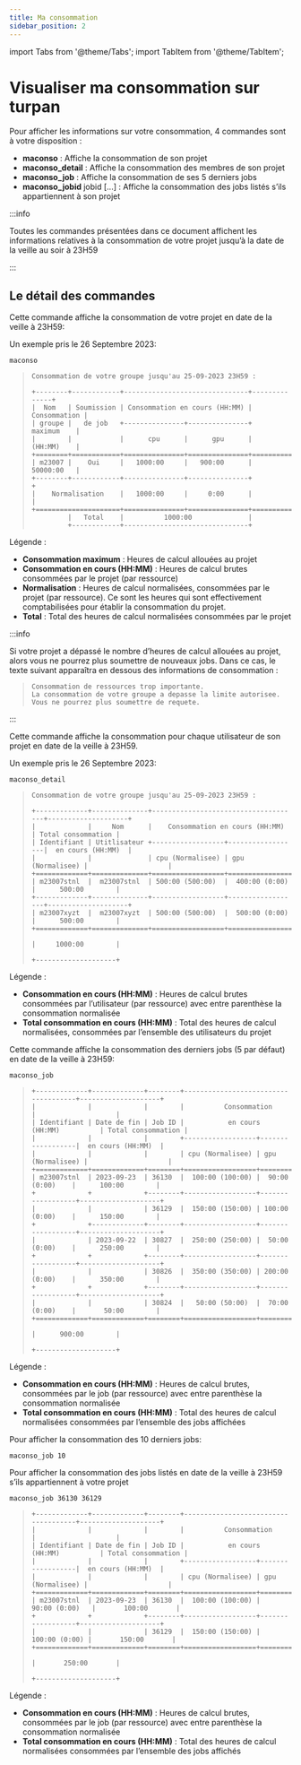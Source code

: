 ```yaml
---
title: Ma consommation
sidebar_position: 2
---
```


import Tabs from '@theme/Tabs';
import TabItem from '@theme/TabItem';

# Visualiser ma consommation sur turpan

Pour afficher les informations sur votre consommation, 4 commandes sont à votre disposition :

* **maconso** : Affiche la consommation de son projet
* **maconso_detail** : Affiche la consommation des membres de son projet
* **maconso_job** : Affiche la consommation de ses 5 derniers jobs
* **maconso_jobid** jobid [...] : Affiche la consommation des jobs listés s’ils appartiennent à son projet

:::info

Toutes les commandes présentées dans ce document affichent les informations relatives à la consommation de votre projet jusqu’à la date de la veille au soir à 23H59

:::

## Le détail des commandes

<Tabs>
<TabItem label="maconso" value="maconso" default>

Cette commande affiche la consommation de votre projet en date de la veille à 23H59:

Un exemple pris le 26 Septembre 2023:

```shell
maconso
```

>```
>Consommation de votre groupe jusqu'au 25-09-2023 23H59 :
>
>+--------+------------+-------------------------------+--------------+
>|  Nom   | Soumission | Consommation en cours (HH:MM) | Consommation |
>| groupe |   de job   +---------------+---------------+   maximum    |
>|        |            |      cpu      |      gpu      |   (HH:MM)    |
>+========+============+===============+===============+==============+
>| m23007 |    Oui     |   1000:00     |   900:00      |   50000:00   |
>+--------+------------+---------------+---------------+              +
>|    Normalisation    |   1000:00     |     0:00      |              |
>+=====================+===============+===============+==============+
>          |   Total    |          1000:00              |               
>          +------------+-------------------------------+
>```

Légende :

* **Consommation maximum** : Heures de calcul allouées au projet
* **Consommation en cours (HH:MM)** : Heures de calcul brutes consommées par le projet (par ressource)
* **Normalisation** : Heures de calcul normalisées, consommées par le projet (par ressource). Ce sont les heures qui sont effectivement comptabilisées pour établir la consommation du projet.
* **Total** : Total des heures de calcul normalisées consommées par le projet

:::info

Si votre projet a dépassé le nombre d’heures de calcul allouées au projet, alors vous ne pourrez plus soumettre de nouveaux jobs. Dans ce cas, le texte suivant apparaîtra en dessous des informations de consommation :

>```
>Consommation de ressources trop importante.
>La consommation de votre groupe a depasse la limite autorisee.
>Vous ne pourrez plus soumettre de requete.
>```

:::

</TabItem>
<TabItem label="maconso_detail" value="maconso-detail">

Cette commande affiche la consommation pour chaque utilisateur de son projet en date de la veille à 23H59.

Un exemple pris le 26 Septembre 2023:

```shell
maconso_detail
```

>```
>Consommation de votre groupe jusqu'au 25-09-2023 23H59 :
>
>+-------------+--------------+-------------------------------------+--------------------+
>|             |     Nom      |    Consommation en cours (HH:MM)    | Total consommation |
>| Identifiant | Utitlisateur +------------------+------------------|  en cours (HH:MM)  |
>|             |              | cpu (Normalisee) | gpu (Normalisee) |                    |
>+=============+==============+==================+==================+====================+
>| m23007stnl  |  m23007stnl  | 500:00 (500:00)  |  400:00 (0:00)   |      500:00        |
>+-------------+--------------+------------------+------------------+--------------------+
>| m23007xyzt  |  m23007xyzt  | 500:00 (500:00)  |  500:00 (0:00)   |      500:00        |
>+=============+==============+==================+==================+====================+
>                                                                    |     1000:00        |
>                                                                    +--------------------+
>```

Légende :

* **Consommation en cours (HH:MM)** : Heures de calcul brutes consommées par l’utilisateur (par ressource) avec entre parenthèse la consommation normalisée
* **Total consommation en cours (HH:MM)** : Total des heures de calcul normalisées, consommées par l’ensemble des utilisateurs du projet

</TabItem>
<TabItem label="maconso_job" value="maconso-job">

Cette commande affiche la consommation des derniers jobs (5 par défaut) en date de la veille à 23H59:

```shell
maconso_job
```

>```
>+-------------+-------------+--------+-------------------------------------+--------------------+
>|             |             |        |          Consommation               |                    |
>| Identifiant | Date de fin | Job ID |           en cours (HH:MM)          | Total consommation |
>|             |             |        +------------------+------------------|  en cours (HH:MM)  |
>|             |             |        | cpu (Normalisee) | gpu (Normalisee) |                    |
>+=============+=============+========+==================+==================+====================+
>| m23007stnl  | 2023-09-23  | 36130  |  100:00 (100:00) |  90:00 (0:00)    |      100:00        |
>+             +             +--------+------------------+------------------+--------------------+
>|             |             | 36129  |  150:00 (150:00) | 100:00 (0:00)    |      150:00        |
>+             +-------------+--------+------------------+------------------+--------------------+
>|             | 2023-09-22  | 30827  |  250:00 (250:00) |  50:00 (0:00)    |      250:00        |
>+             +             +--------+------------------+------------------+--------------------+
>|             |             | 30826  |  350:00 (350:00) | 200:00 (0:00)    |      350:00        |
>+             +             +--------+------------------+------------------+--------------------+
>|             |             | 30824  |   50:00 (50:00)  |  70:00 (0:00)    |       50:00        |
>+=============+=============+========+==================+==================+====================+
>                                                                            |      900:00        |
>                                                                            +--------------------+
>```

Légende :

* **Consommation en cours (HH:MM)** : Heures de calcul brutes, consommées par le job (par ressource) avec entre parenthèse la consommation normalisée
* **Total consommation en cours (HH:MM)** : Total des heures de calcul normalisées consommées par l’ensemble des jobs affichées

Pour afficher la consommation des 10 derniers jobs:

```shell
maconso_job 10
```

Pour afficher la consommation des jobs listés en date de la veille à 23H59 s’ils appartiennent à votre projet

```shell
maconso_job 36130 36129
```

>```
>+-------------+-------------+--------+-------------------------------------+--------------------+
>|             |             |        |          Consommation               |                    |
>| Identifiant | Date de fin | Job ID |           en cours (HH:MM)          | Total consommation |
>|             |             |        +------------------+------------------|  en cours (HH:MM)  |
>|             |             |        | cpu (Normalisee) | gpu (Normalisee) |                    |
>+=============+=============+========+==================+==================+====================+
>| m23007stnl  | 2023-09-23  | 36130  |  100:00 (100:00) |   90:00 (0:00)   |       100:00       |
>+             +             +--------+------------------+------------------+--------------------+
>|             |             | 36129  |  150:00 (150:00) |    100:00 (0:00) |       150:00       |
>+=============+=============+========+==================+==================+====================+
>                                                                            |       250:00       |
>                                                                            +--------------------+
>```

Légende :

* **Consommation en cours (HH:MM)** : Heures de calcul brutes, consommées par le job (par ressource) avec entre parenthèse la consommation normalisée
* **Total consommation en cours (HH:MM)** : Total des heures de calcul normalisées consommées par l’ensemble des jobs affichés

</TabItem>
</Tabs>